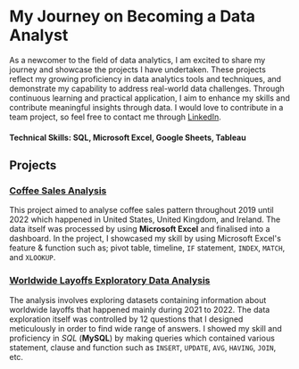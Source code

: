 # My Journey on Becoming a Data Analyst

As a newcomer to the field of data analytics, I am excited to share my journey and showcase the projects I have undertaken. These projects reflect my growing proficiency in data analytics tools and techniques, and demonstrate my capability to address real-world data challenges. Through continuous learning and practical application, I aim to enhance my skills and contribute meaningful insights through data. I would love to contribute in a team project, so feel free to contact me through [LinkedIn](https://www.linkedin.com/in/fahruni).

#### Technical Skills: SQL, Microsoft Excel, Google Sheets, Tableau

## Projects

### [**Coffee Sales Analysis**](https://fahruni.github.io/Coffee-Sales-Analysis)
This project aimed to analyse coffee sales pattern throughout 2019 until 2022 which happened in United States, United Kingdom, and Ireland. The data itself was processed by using **Microsoft Excel** and finalised into a dashboard. In the project, I showcased my skill by using Microsoft Excel's feature & function such as; pivot table, timeline, `IF` statement, `INDEX`, `MATCH`, and `XLOOKUP`.

### [**Worldwide Layoffs Exploratory Data Analysis**](https://fahruni.github.io/Worldwide-Layoffs-Exploratory)
The analysis involves exploring datasets containing information about worldwide layoffs that happened mainly during 2021 to 2022. The data exploration itself was controlled by 12 questions that I designed meticulously in order to find wide range of answers. I showed my skill and proficiency in *SQL* (**MySQL**) by making queries which contained various statement, clause and function such as `INSERT`, `UPDATE`, `AVG`, `HAVING`, `JOIN`, etc.

